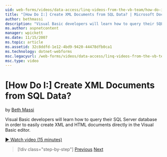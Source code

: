 ```yaml
---
uid: web-forms/videos/data-access/linq-videos-from-the-vb-team/how-do-i-create-xml-documents-from-sql-data
title: "[How Do I:] Create XML Documents from SQL Data? | Microsoft Docs"
author: bethmassi
description: "Visual Basic developers will learn how to query their SQL Server database in order to easily create XML and HTML documents directly in the Visual Basic edito..."
ms.author: aspnetcontent
manager: wpickett
ms.date: 11/15/2007
ms.topic: article
ms.assetid: 32c8ddfd-1e12-4bd9-9420-44478dfb0ca1
ms.technology: dotnet-webforms
msc.legacyurl: /web-forms/videos/data-access/linq-videos-from-the-vb-team/how-do-i-create-xml-documents-from-sql-data
msc.type: video
---
```

[How Do I:] Create XML Documents from SQL Data?
====================
by [Beth Massi](https://github.com/bethmassi)

Visual Basic developers will learn how to query their SQL Server database in order to easily create XML and HTML documents directly in the Visual Basic editor.

[&#9654; Watch video (15 minutes)](https://channel9.msdn.com/Blogs/ASP-NET-Site-Videos/how-do-i-create-xml-documents-from-sql-data)

> [!div class="step-by-step"]
> [Previous](how-do-i-enable-xml-intellisense-and-use-xml-namespaces.md)
> [Next](how-do-i-create-excel-spreadsheets-using-linq-to-xml.md)
